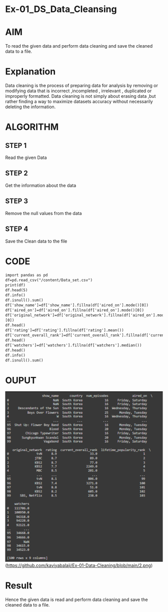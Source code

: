 # Ex-01_DS_Data_Cleansing
# AIM
To read the given data and perform data cleaning and save the cleaned data to a file.

# Explanation
Data cleaning is the process of preparing data for analysis by removing or modifying data that is incorrect ,incompleted , irrelevant , duplicated or improperly formatted. Data cleaning is not simply about erasing data ,but rather finding a way to maximize datasets accuracy without necessarily deleting the information.

# ALGORITHM
## STEP 1
Read the given Data

## STEP 2
Get the information about the data

## STEP 3
Remove the null values from the data

## STEP 4
Save the Clean data to the file

# CODE
```
import pandas as pd
df=pd.read_csv("/content/Data_set.csv")
print(df)
df.head(5)
df.info()
df.isnull().sum()
df['show_name']=df['show_name'].fillna(df['aired_on'].mode()[0])
df['aired_on']=df['aired_on'].fillna(df['aired_on'].mode()[0])
df['original_network']=df['original_network'].fillna(df['aired_on'].mode()[0])
df.head()
df['rating']=df['rating'].fillna(df['rating'].mean())
df['current_overall_rank']=df['current_overall_rank'].fillna(df['current_overall_rank'].mean())
df.head()
df['watchers']=df['watchers'].fillna(df['watchers'].median())
df.head()
df.info()
df.isnull().sum()
```
# OUPUT
![o](https://github.com/kaviyabalaji/Ex-01-Data-Cleaning/blob/main/1.png)
(https://github.com/kaviyabalaji/Ex-01-Data-Cleaning/blob/main/2.png)
# Result
Hence the given data is read and perform data cleaning and save the cleaned data to a file.
